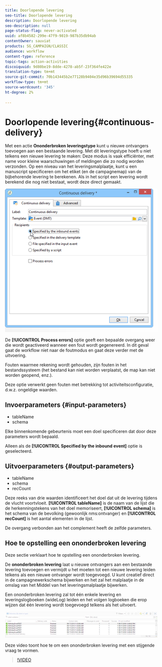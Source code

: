 ```yaml
---
title: Doorlopende levering
seo-title: Doorlopende levering
description: Doorlopende levering
seo-description: null
page-status-flag: never-activated
uuid: af8b4582-299e-47f9-9819-987b35db94ab
contentOwner: sauviat
products: SG_CAMPAIGN/CLASSIC
audience: workflow
content-type: reference
topic-tags: action-activities
discoiquuid: 9d80be19-8dde-4278-ab5f-23f364fe422e
translation-type: tm+mt
source-git-commit: 70b143445b2e77128b9404e35d96b39694d55335
workflow-type: tm+mt
source-wordcount: '345'
ht-degree: 2%

---
```



# Doorlopende levering{#continuous-delivery}

Met een actie **Ononderbroken leveringstype** kunt u nieuwe ontvangers toevoegen aan een bestaande levering. Met dit leveringstype hoeft u niet telkens een nieuwe levering te maken: Deze modus is vaak efficiënter, met name voor kleine waarschuwingen of meldingen die zo nodig worden verzonden. Op een niveau van het leveringsmalplaatje, kunt u een manuscript specificeren om het etiket (en de campagnemap) van de bijbehorende levering te berekenen. Als in het script een levering wordt berekend die nog niet bestaat, wordt deze direct gemaakt.

![](assets/edit_diffusion_fil.png)

De **[!UICONTROL Process errors]** optie geeft een bepaalde overgang weer die wordt geactiveerd wanneer een fout wordt gegenereerd. In dit geval gaat de workflow niet naar de foutmodus en gaat deze verder met de uitvoering.

Fouten waarmee rekening wordt gehouden, zijn fouten in het bestandssysteem (het bestand kan niet worden verplaatst, de map kan niet worden geopend, enz.).

Deze optie verwerkt geen fouten met betrekking tot activiteitsconfiguratie, d.w.z. ongeldige waarden.

## Invoerparameters {#input-parameters}

* tableName
* schema

Elke binnenkomende gebeurtenis moet een doel specificeren dat door deze parameters wordt bepaald.

Alleen als de **[!UICONTROL Specified by the inbound event]** optie is geselecteerd.

## Uitvoerparameters {#output-parameters}

* tableName
* schema
* recCount

Deze reeks van drie waarden identificeert het doel dat uit de levering tijdens de vlucht voortvloeit. **[!UICONTROL tableName]** is de naam van de lijst die de herkenningstekens van het doel memoriseert, **[!UICONTROL schema]** is het schema van de bevolking (gewoonlijk nms:ontvanger) en **[!UICONTROL recCount]** is het aantal elementen in de lijst.

De overgang verbonden aan het complement heeft de zelfde parameters.

## Hoe te opstelling een ononderbroken levering

Deze sectie verklaart hoe te opstelling een ononderbroken levering.

De **ononderbroken levering** laat u nieuwe ontvangers aan een bestaande levering toevoegen en vermijdt u het moeten tot een nieuwe levering leiden telkens als een nieuwe ontvanger wordt toegevoegd. U kunt creatief direct in de campagnewerkschema bijwerken en het zal het malplaatje in de omslag van het Middel van het leveringsmalplaatje bijwerken.

Een ononderbroken levering zal tot één enkele levering en leveringslogboeken (wideLog) leiden en het volgen logboeken die erop wijzen dat één levering wordt toegevoegd telkens als het uitvoert.

![Doorlopende levering](assets/delivery_continuous.jpg)

Deze video toont hoe te om een ononderbroken levering met een stijgende vraag te vormen.

>[!VIDEO](https://video.tv.adobe.com/v/25039?quality=12)
